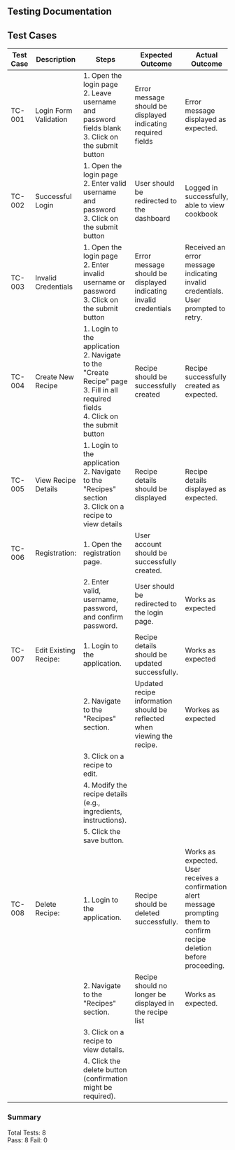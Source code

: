 ## Testing Documentation

## Test Cases

| Test Case | Description            | Steps                                                                                           | Expected Outcome                                         | Actual Outcome                                       |
|---|---|---|---|---|
| TC-001    | Login Form Validation | 1. Open the login page<br>2. Leave username and password fields blank<br>3. Click on the submit button | Error message should be displayed indicating required fields | Error message displayed as expected.               |
| TC-002    | Successful Login      | 1. Open the login page<br>2. Enter valid username and password<br>3. Click on the submit button  | User should be redirected to the dashboard            | Logged in successfully, able to view cookbook       |
| TC-003    | Invalid Credentials   | 1. Open the login page<br>2. Enter invalid username or password<br>3. Click on the submit button | Error message should be displayed indicating invalid credentials | Received an error message indicating invalid credentials. User prompted to retry. |
| TC-004    | Create New Recipe     | 1. Login to the application<br>2. Navigate to the "Create Recipe" page<br>3. Fill in all required fields<br>4. Click on the submit button | Recipe should be successfully created                  | Recipe successfully created as expected.           |
| TC-005    | View Recipe Details   | 1. Login to the application<br>2. Navigate to the "Recipes" section<br>3. Click on a recipe to view details | Recipe details should be displayed                     | Recipe details displayed as expected.              |
| TC-006    | Registration:       | 1. Open the registration page.                                                                   | User account should be successfully created.        |                                                      |
|           |                        | 2. Enter valid, username, password, and confirm password.                          | User should be redirected to the login page. |    Works as expected                                                  |
| TC-007    | Edit Existing Recipe: | 1. Login to the application.                                                                   | Recipe details should be updated successfully.        |   Works as expected                                                     |
|           |                        | 2. Navigate to the "Recipes" section.                                                              | Updated recipe information should be reflected when viewing the recipe. |  Workes as expected                                                      |
|           |                        | 3. Click on a recipe to edit.                                                                    |                                                      |
|           |                        | 4. Modify the recipe details (e.g., ingredients, instructions).                                 |                                                      |
|           |                        | 5. Click the save button.                                                                       |                                                      |
| TC-008    | Delete Recipe:       | 1. Login to the application.                                                                   | Recipe should be deleted successfully.                |      Works as expected. User receives a confirmation alert message prompting them to confirm recipe deletion before proceeding.                                         |
|           |                        | 2. Navigate to the "Recipes" section.                                                              | Recipe should no longer be displayed in the recipe list |      Works as expected.                                                |
|           |                        | 3. Click on a recipe to view details.                                                              |                                                      |
|           |                        | 4. Click the delete button (confirmation might be required).                                      |                                                      |

### Summary

Total Tests: 8  
Pass: 8
Fail: 0 